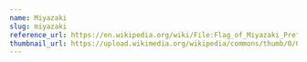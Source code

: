 ```yaml
---
name: Miyazaki
slug: miyazaki
reference_url: https://en.wikipedia.org/wiki/File:Flag_of_Miyazaki_Prefecture.svg
thumbnail_url: https://upload.wikimedia.org/wikipedia/commons/thumb/0/0b/Flag_of_Miyazaki_Prefecture.svg/120px-Flag_of_Miyazaki_Prefecture.svg.png
---
```

